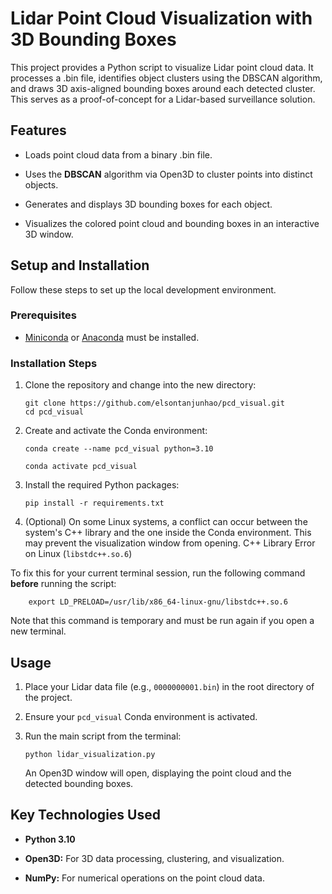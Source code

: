 # Lidar Point Cloud Visualization with 3D Bounding Boxes

This project provides a Python script to visualize Lidar point cloud data. It processes a .bin file, identifies object clusters using the DBSCAN algorithm, and draws 3D axis-aligned bounding boxes around each detected cluster. This serves as a proof-of-concept for a Lidar-based surveillance solution.

## Features

*   Loads point cloud data from a binary .bin file.
    
*   Uses the **DBSCAN** algorithm via Open3D to cluster points into distinct objects.
    
*   Generates and displays 3D bounding boxes for each object.
    
*   Visualizes the colored point cloud and bounding boxes in an interactive 3D window.
    

## Setup and Installation

Follow these steps to set up the local development environment.

### Prerequisites

*   [Miniconda](https://docs.conda.io/en/latest/miniconda.html "null") or [Anaconda](https://www.anaconda.com/products/distribution "null") must be installed.
    

### Installation Steps

1.  Clone the repository and change into the new directory: 

        git clone https://github.com/elsontanjunhao/pcd_visual.git
        cd pcd_visual
    
2.  Create and activate the Conda environment: 

        conda create --name pcd_visual python=3.10

        conda activate pcd_visual
    
3.  Install the required Python packages: 

        pip install -r requirements.txt

4.  (Optional) On some Linux systems, a conflict can occur between the system's C++ library and the one inside the Conda environment. This may prevent the visualization window from opening. C++ Library Error on Linux (`libstdc++.so.6`)

To fix this for your current terminal session, run the following command **before** running the script:

        export LD_PRELOAD=/usr/lib/x86_64-linux-gnu/libstdc++.so.6

Note that this command is temporary and must be run again if you open a new terminal.

## Usage

1.  Place your Lidar data file (e.g., `0000000001.bin`) in the root directory of the project.
    
2.  Ensure your `pcd_visual` Conda environment is activated.
    
3.  Run the main script from the terminal:

        python lidar_visualization.py
        
    
    An Open3D window will open, displaying the point cloud and the detected bounding boxes.


## Key Technologies Used

*   **Python 3.10**
    
*   **Open3D:** For 3D data processing, clustering, and visualization.
    
*   **NumPy:** For numerical operations on the point cloud data.
